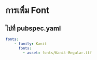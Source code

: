 # การเพิ่ม Font

## ไปที่ pubspec.yaml

```yaml
fonts:
    - family: Kanit
      fonts:
        - asset: fonts/Kanit-Regular.ttf
```

